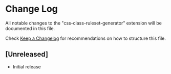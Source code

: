# Change Log

All notable changes to the "css-class-ruleset-generator" extension will be documented in this file.

Check [Keep a Changelog](http://keepachangelog.com/) for recommendations on how to structure this file.

## [Unreleased]

- Initial release